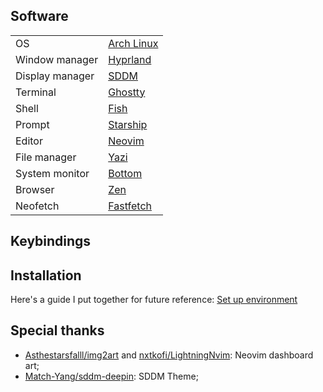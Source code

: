 ## Software

<table>
    <tbody>
        <tr>
            <td>OS</td>
            <td><a href="https://archlinux.org/">Arch Linux</a></td>
        </tr>
        <tr>
            <td>Window manager</td>
            <td><a href="https://hyprland.org/">Hyprland</a></td>
        </tr>
        <tr>
            <td>Display manager</td>
            <td><a href="https://github.com/sddm/sddm">SDDM</a></td>
        </tr>
        <tr>
            <td>Terminal</td>
            <td><a href="https://ghostty.org/">Ghostty</a></td>
        </tr>
        <tr>
            <td>Shell</td>
            <td><a href="https://github.com/fish-shell/fish-shell">Fish</a></td>
        </tr>
        <tr>
            <td>Prompt</td>
            <td><a href="https://github.com/starship/starship">Starship</a></td>
        </tr>
        <tr>
            <td>Editor</td>
            <td><a href="https://github.com/neovim/neovim">Neovim</a></td>
        </tr>
        <tr>
            <td>File manager</td>
            <td><a href="https://github.com/sxyazi/yazi">Yazi</a></td>
        </tr>
        <tr>
            <td>System monitor</td>
            <td><a href="https://github.com/ClementTsang/bottom">Bottom</a></td>
        </tr>
        <tr>
            <td>Browser</td>
            <td><a href="https://zen-browser.app/">Zen</a></td>
        </tr>
        <tr>
            <td>Neofetch</td>
            <td><a href="https://github.com/fastfetch-cli/fastfetch">Fastfetch</a></td>
        </tr>
    </tbody>
</table>

## Keybindings

## Installation
Here's a guide I put together for future reference: [Set up environment](https://github.com/uiriansan/hyprdots/wiki/Environment)

## Special thanks
- [Asthestarsfalll/img2art](https://github.com/Asthestarsfalll/img2art) and [nxtkofi/LightningNvim](https://github.com/nxtkofi/LightningNvim?tab=readme-ov-file#dashboard-images): Neovim dashboard art;
- [Match-Yang/sddm-deepin](https://github.com/Match-Yang/sddm-deepin): SDDM Theme;
